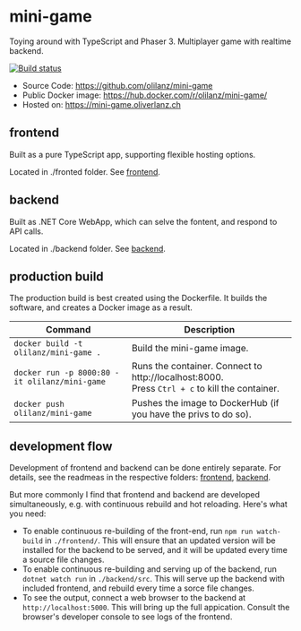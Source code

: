 # mini-game

Toying around with TypeScript and Phaser 3. Multiplayer game with realtime backend.

[![Build status](https://dev.azure.com/oliverlanz/mini-game/_apis/build/status/mini-game%20-%20CI)](https://dev.azure.com/oliverlanz/mini-game/_build/latest?definitionId=2)

* Source Code: https://github.com/olilanz/mini-game
* Public Docker image: https://hub.docker.com/r/olilanz/mini-game/
* Hosted on: https://mini-game.oliverlanz.ch


## frontend

Built as a pure TypeScript app, supporting flexible hosting options.

Located in ./fronted folder. See [frontend](./frontend/README.md).


## backend

Built as .NET Core WebApp, which can selve the fontent, and respond to API calls. 

Located in ./backend folder. See [backend](./backend/README.md).


## production build

The production build is best created using the Dockerfile. It builds the software, and creates a Docker image as a result. 

| Command | Description |
|---------|-------------|
| `docker build -t olilanz/mini-game .` | Build the mini-game image.|
| `docker run -p 8000:80 -it olilanz/mini-game` | Runs the container. Connect to http://localhost:8000. <br> Press `Ctrl + c` to kill the container. |
| `docker push olilanz/mini-game` | Pushes the image to DockerHub (if you have the privs to do so).|


## development flow

Development of frontend and backend can be done entirely separate. For details, see the readmeas in the respective folders: [frontend](./frontend/README.md), [backend](./backend/README.md).

But more commonly I find that frontend and backend are developed simultaneously, e.g. with continuous rebuild and hot reloading. Here's what you need:

* To enable continuous re-building of the front-end, run `npm run watch-build` in `./frontend/`. This will ensure that an updated version will be installed for the backend to be served, and it will be updated every time a source file changes.
* To enable continuous re-building and serving up of the backend, run `dotnet watch run` in `./backend/src`. This will serve up the backend with included frontend, and rebuild every time a sorce file changes. 
* To see the output, connect a web browser to the backend at `http://localhost:5000`. This will bring up the full appication. Consult the browser's developer console to see logs of the frontend.

